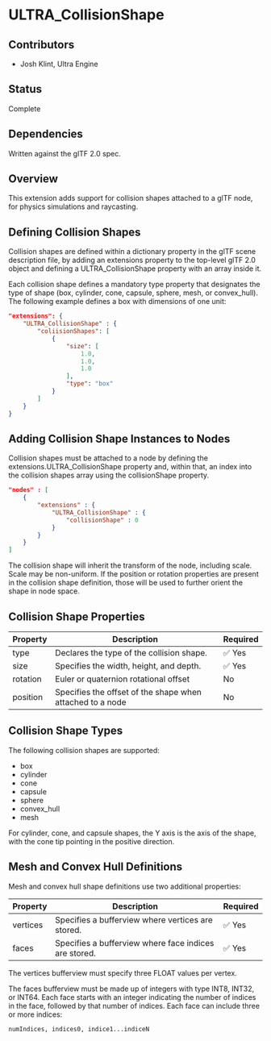 # ULTRA_CollisionShape

## Contributors

- Josh Klint, Ultra Engine

## Status

Complete

## Dependencies

Written against the glTF 2.0 spec.

## Overview

This extension adds support for collision shapes attached to a glTF node, for physics simulations and raycasting.

## Defining Collision Shapes

Collision shapes are defined within a dictionary property in the glTF scene description file, by adding an extensions property to the top-level glTF 2.0 object and defining a ULTRA_CollisionShape property with an array inside it.

Each collision shape defines a mandatory type property that designates the type of shape (box, cylinder, cone, capsule, sphere, mesh, or convex_hull). The following example defines a box with dimensions of one unit:

```json
"extensions": {
    "ULTRA_CollisionShape" : {
        "coliisionShapes": [
            {
                "size": [
                    1.0,
                    1.0,
                    1.0
                ],
                "type": "box"
            }
        ]
    }
}
```

## Adding Collision Shape Instances to Nodes

Collision shapes must be attached to a node by defining the extensions.ULTRA_CollisionShape property and, within that, an index into the collision shapes array using the collisionShape property.

```json
"nodes" : [
    {
        "extensions" : {
            "ULTRA_CollisionShape" : {
                "collisionShape" : 0
            }
        }
    }            
]
```

The collision shape will inherit the transform of the node, including scale. Scale may be non-uniform. If the position or rotation properties are present in the collision shape definition, those will be used to further orient the shape in node space.

## Collision Shape Properties

| Property | Description | Required |
|---|---|---|
| type | Declares the type of the collision shape. | :white_check_mark: Yes |
| size | Specifies the width, height, and depth. | :white_check_mark: Yes |
| rotation | Euler or quaternion rotational offset | No |
| position | Specifies the offset of the shape when attached to a node | No |

## Collision Shape Types

The following collision shapes are supported:

- box
- cylinder
- cone
- capsule
- sphere
- convex_hull
- mesh

For cylinder, cone, and capsule shapes, the Y axis is the axis of the shape, with the cone tip pointing in the positive direction.

## Mesh and Convex Hull Definitions

Mesh and convex hull shape definitions use two additional properties:

| Property | Description | Required |
|---|---|---|
| vertices | Specifies a bufferview where vertices are stored. | :white_check_mark: Yes |
| faces | Specifies a bufferview where face indices are stored. | :white_check_mark: Yes |

The vertices bufferview must specify three FLOAT values per vertex.

The faces bufferview must be made up of integers with type INT8, INT32, or INT64. Each face starts with an integer indicating the number of indices in the face, followed by that number of indices. Each face can include three or more indices:

```numIndices, indices0, indice1...indiceN```
